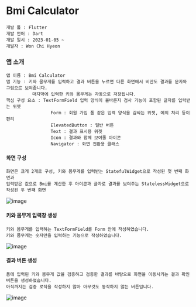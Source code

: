 # Bmi Calculator

```
개발 툴 : Flutter
개발 언어 : Dart
개발 일시 : 2023-01-05 ~
개발자 : Won Chi Hyeon
```

### 앱 소개
```
앱 이름 : Bmi Calculator
앱 기능 : 키와 몸무게를 입력하고 결과 버튼을 누르면 다른 화면에서 비만도 결과를 문자와 그림으르 보여줍니다.
          마지막에 입력한 키와 몸무게는 자동으로 저장됩니다.
핵심 구성 요소 : TextFormField 입력 양식이 올바른지 검사 기능이 포함된 글자를 입력받는 위젯
                 Form : 회원 가입 폼 같은 입력 양식을 감싸는 위젯, 예외 처리 등이 편리
                 ElevatedButton : 일반 버튼
                 Text : 결과 표시용 위젯
                 Icon : 결과와 함께 보여줄 아이콘
                 Navigator : 화면 전환용 클래스
```

#### 화면 구성
```
화면은 크게 2개로 구성, 키와 몸무게를 입력받는 StatefulWidget으로 작성된 첫 번째 화면과
입력받은 값으로 Bmi를 계산한 후 아이콘과 글자로 결과를 보여주는 StatelessWidget으로 작성된 두 번째 화면
```
![image](https://user-images.githubusercontent.com/58906858/210713779-05867828-5755-47d5-94d1-ac03b607797d.png)

#### 키와 몸무게 입력창 생성
```
키와 몸무게를 입력하는 TextFormField를 Form 안에 작성하였습니다.
키와 몸무게는 숫자만을 입력하는 기능으로 작성하였습니다.
```
![image](https://user-images.githubusercontent.com/58906858/210717458-14d91a8d-0bdb-4baa-9e4e-ced043164f2d.png)

#### 결과 버튼 생성
```
폼에 입력된 키와 몸무게 값을 검증하고 검증한 결과를 바탕으로 화면을 이동시키는 결과 확인 버튼을 생성하였습니다.
아직까지는 검증 로직을 작성하지 않아 아무것도 동작하지 않는 버튼입니다.
```
![image](https://user-images.githubusercontent.com/58906858/210718891-2556dd56-b34b-4ea3-a0f0-8feec589d081.png)
